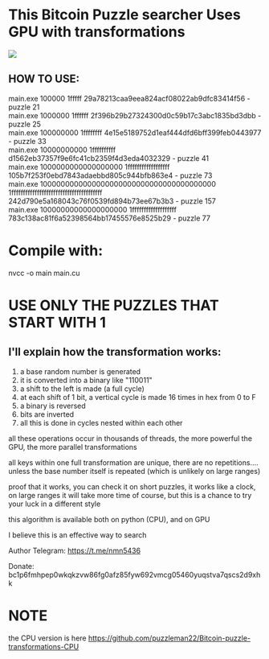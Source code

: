 # This Bitcoin Puzzle searcher Uses GPU with transformations

<img src="https://i.postimg.cc/G380GfD6/key-transformation-viz.png" />

## HOW TO USE:

main.exe 100000 1fffff 29a78213caa9eea824acf08022ab9dfc83414f56 - puzzle 21\
main.exe 1000000 1ffffff 2f396b29b27324300d0c59b17c3abc1835bd3dbb - puzzle 25\
main.exe 100000000 1ffffffff 4e15e5189752d1eaf444dfd6bff399feb0443977 - puzzle 33\
main.exe 10000000000 1ffffffffff d1562eb37357f9e6fc41cb2359f4d3eda4032329 - puzzle 41\
main.exe 1000000000000000000 1ffffffffffffffffff 105b7f253f0ebd7843adaebbd805c944bfb863e4 - puzzle 73\
main.exe 1000000000000000000000000000000000000000 1fffffffffffffffffffffffffffffffffffffff 242d790e5a168043c76f0539fd894b73ee67b3b3 - puzzle 157\
main.exe 10000000000000000000 1fffffffffffffffffff 783c138ac81f6a52398564bb17455576e8525b29 - puzzle 77

# Compile with:

nvcc -o main main.cu

# USE ONLY THE PUZZLES THAT START WITH 1

## I'll explain how the transformation works:

1) a base random number is generated
2) it is converted into a binary like "110011"
3) a shift to the left is made (a full cycle)
4) at each shift of 1 bit, a vertical cycle is made 16 times in hex from 0 to F
5) a binary is reversed
6) bits are inverted
7) all this is done in cycles nested within each other

all these operations occur in thousands of threads, the more powerful the GPU, the more parallel transformations

all keys within one full transformation are unique, there are no repetitions.... unless the base number itself is repeated (which is unlikely on large ranges)

proof that it works, you can check it on short puzzles, it works like a clock, on large ranges it will take more time of course, but this is a chance to try your luck in a different style

this algorithm is available both on python (CPU), and on GPU

I believe this is an effective way to search

Author Telegram: https://t.me/nmn5436

Donate: bc1p6fmhpep0wkqkzvw86fg0afz85fyw692vmcg05460yuqstva7qscs2d9xhk

# NOTE

the CPU version is here https://github.com/puzzleman22/Bitcoin-puzzle-transformations-CPU
